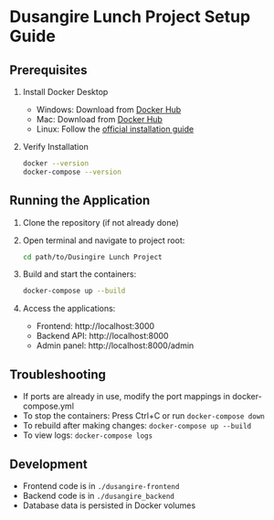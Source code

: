 # Dusangire Lunch Project Setup Guide

## Prerequisites

1. Install Docker Desktop
   - Windows: Download from [Docker Hub](https://hub.docker.com/editions/community/docker-ce-desktop-windows)
   - Mac: Download from [Docker Hub](https://hub.docker.com/editions/community/docker-ce-desktop-mac)
   - Linux: Follow the [official installation guide](https://docs.docker.com/engine/install/)

2. Verify Installation
   ```bash
   docker --version
   docker-compose --version
   ```

## Running the Application

1. Clone the repository (if not already done)

2. Open terminal and navigate to project root:
   ```bash
   cd path/to/Dusingire Lunch Project
   ```

3. Build and start the containers:
   ```bash
   docker-compose up --build
   ```

4. Access the applications:
   - Frontend: http://localhost:3000
   - Backend API: http://localhost:8000
   - Admin panel: http://localhost:8000/admin

## Troubleshooting

- If ports are already in use, modify the port mappings in docker-compose.yml
- To stop the containers: Press Ctrl+C or run `docker-compose down`
- To rebuild after making changes: `docker-compose up --build`
- To view logs: `docker-compose logs`

## Development

- Frontend code is in `./dusangire-frontend`
- Backend code is in `./dusangire_backend`
- Database data is persisted in Docker volumes
